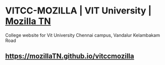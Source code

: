 # VITCC-MOZILLA | VIT University  | [Mozilla TN](http://github.com/mozillatn) 
College website for Vit University Chennai campus, Vandalur Kelambakam Road
## <https://mozillaTN.github.io/vitccmozilla>
